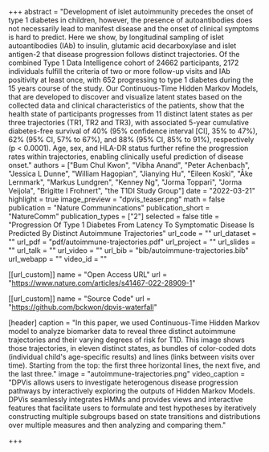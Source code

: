+++
abstract = "Development of islet autoimmunity precedes the onset of type 1 diabetes in children, however, the presence of autoantibodies does not necessarily lead to manifest disease and the onset of clinical symptoms is hard to predict. Here we show, by longitudinal sampling of islet autoantibodies (IAb) to insulin, glutamic acid decarboxylase and islet antigen-2 that disease progression follows distinct trajectories. Of the combined Type 1 Data Intelligence cohort of 24662 participants, 2172 individuals fulfill the criteria of two or more follow-up visits and IAb positivity at least once, with 652 progressing to type 1 diabetes during the 15 years course of the study. Our Continuous-Time Hidden Markov Models, that are developed to discover and visualize latent states based on the collected data and clinical characteristics of the patients, show that the health state of participants progresses from 11 distinct latent states as per three trajectories (TR1, TR2 and TR3), with associated 5-year cumulative diabetes-free survival of 40% (95% confidence interval [CI], 35% to 47%), 62% (95% CI, 57% to 67%), and 88% (95% CI, 85% to 91%), respectively (p < 0.0001). Age, sex, and HLA-DR status further refine the progression rates within trajectories, enabling clinically useful prediction of disease onset."
authors = ["Bum Chul Kwon", "Vibha Anand", "Peter Achenbach", "Jessica L Dunne", "William Hagopian", "Jianying Hu", "Eileen Koski", "Åke Lernmark", "Markus Lundgren", "Kenney Ng", "Jorma Toppari", "Jorma Veijola", "Brigitte I Frohnert", "the T1DI Study Group"]
date = "2022-03-21"
highlight = true
image_preview = "dpvis_teaser.png"
math = false
publication = "Nature Communincations"
publication_short = "NatureComm"
publication_types = ["2"]
selected = false
title = "Progression Of Type 1 Diabetes From Latency To Symptomatic Disease Is Predicted By Distinct Autoimmune Trajectories"
url_code = ""
url_dataset = ""
url_pdf = "pdf/autoimmune-trajectories.pdf"
url_project = ""
url_slides = ""
url_talk = ""
url_video = ""
url_bib = "bib/autoimmune-trajectories.bib"
url_webapp = ""
video_id = ""

[[url_custom]]
name = "Open Access URL"
url = "https://www.nature.com/articles/s41467-022-28909-1"

[[url_custom]]
name = "Source Code"
url = "https://github.com/bckwon/dpvis-waterfall"


[header]
  caption = "In this paper, we used Continuous-Time Hidden Markov model to analyze biomarker data to reveal three distinct autoimmune trajectories and their varying degrees of risk for T1D.  This image shows those trajectories, in eleven distinct states, as bundles of color-coded dots (individual child's age-specific results) and lines (links between visits over time). Starting from the top: the first three horizontal lines, the next five, and the last three."
  image = "autoimmune-trajectories.png"
  video_caption = "DPVis allows users to investigate heterogenous disease progression pathways by interactively exploring the outputs of Hidden Markov Models. DPVis seamlessly integrates HMMs and provides views and interactive features that facilitate users to formulate and test hypotheses by iteratively constructing multiple subgroups based on state transitions and distributions over multiple measures and then analyzing and comparing them."

+++